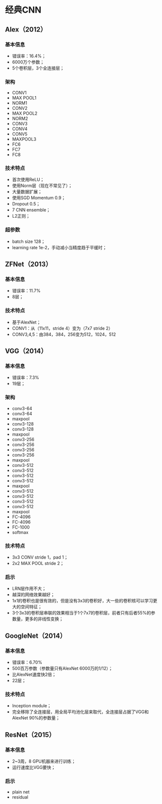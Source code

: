 # 经典CNN

## Alex（2012）

### 基本信息

- 错误率：16.4%；
- 6000万个参数；
- 5个卷积层，3个全连接层；

### 架构

- CONV1
- MAX POOL1
- NORM1
- CONV2
- MAX POOL2
- NORM2
- CONV3
- CONV4
- CONV5
- MAXPOOL3
- FC6
- FC7
- FC8

### 技术特点

- 首次使用ReLU；
- 使用Norm层（现在不常见了）；
- 大量数据扩展；
- 使用SGD Momentum 0.9；
- Dropout 0.5；
- 7 CNN ensemble；
- L2正则；

### 超参数

- batch size 128；
- learning rate 1e-2，手动减小当精度趋于平缓时；

## ZFNet（2013）

### 基本信息

- 错误率：11.7%
- 8层；

### 技术特点

- 基于AlexNet；
- CONV1：从（11x11，stride 4）变为（7x7 stride 2）
- CONV3,4,5：由384，384，256变为512，1024，512

## VGG（2014）

### 基本信息

- 错误率：7.3%
- 19层；


### 架构

- conv3-64
- conv3-64
- maxpool
- conv3-128
- conv3-128
- maxpool
- conv3-256
- conv3-256
- conv3-256
- conv3-256
- maxpool
- conv3-512
- conv3-512
- conv3-512
- conv3-512
- maxpool
- conv3-512
- conv3-512
- conv3-512
- conv3-512
- maxpool
- FC-4096
- FC-4096
- FC-1000
- softmax

### 技术特点

- 3x3 CONV stride 1，pad 1；
- 2x2 MAX POOL stride 2；

### 启示

- LRN层作用不大；
- 越深的网络效果越好；
- 1x1的卷积也是很有效的，但是没有3x3的卷积好，大一些的卷积核可以学习更大的空间特征；
- 3个3x3的卷积层串联的效果相当于1个7x7的卷积层，前者只有后者55%的参数量，更多的非线性变换；

## GoogleNet（2014）

### 基本信息

- 错误率：6.70%
- 500百万参数（参数量只有AlexNet 6000万的1/12）；
- 比AlexNet速度快2倍；
- 22层；

### 技术特点

- Inception module；
- 完全移除了全连接层，用全局平均池化层来取代，全连接层占据了VGG和AlexNet 90%的参数量；

## ResNet（2015）

### 基本信息

- 2~3周，8 GPU机器来进行训练；
- 运行速度比VGG要快；

### 启示

- plain net
- residual
